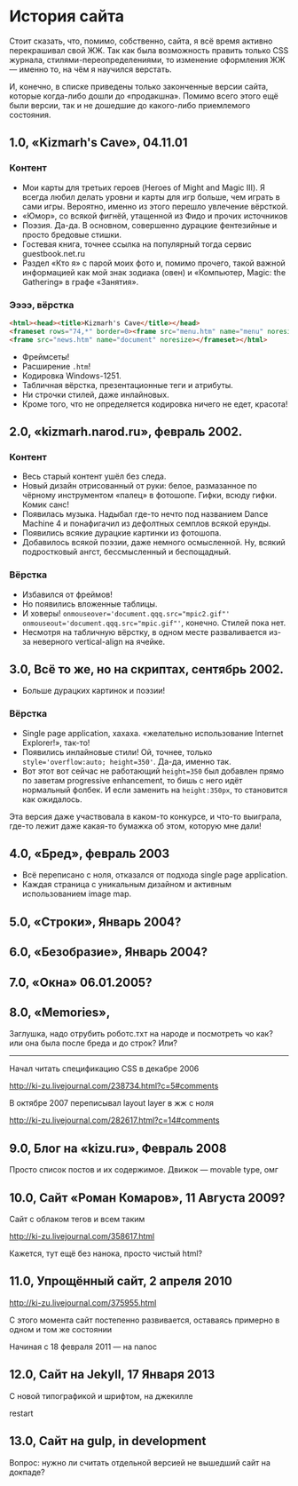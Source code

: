 
# История сайта

Стоит сказать, что, помимо, собственно, сайта, я всё время активно перекрашивал свой ЖЖ. Так как была возможность править только CSS журнала, стилями-переопределениями, то изменение оформления ЖЖ — именно то, на чём я научился верстать.

И, конечно, в списке приведены только законченные версии сайта, которые когда-либо дошли до «продакшна». Помимо всего этого ещё были версии, так и не дошедшие до какого-либо приемлемого состояния.

## 1.0, «Kizmarh's Cave», 04.11.01

### Контент

- Мои карты для третьих героев (Heroes of Might and Magic III). Я всегда любил делать уровни и карты для игр больше, чем играть в сами игры. Вероятно, именно из этого перешло увлечение вёрсткой.
- «Юмор», со всякой фигнёй, утащенной из Фидо и прочих источников
- Поэзия. Да-да. В основном, совершенно дурацкие фентезийные и просто бредовые стишки.
- Гостевая книга, точнее ссылка на популярный тогда сервис guestbook.net.ru
- Раздел «Кто я» с парой моих фото и, помимо прочего, такой важной информацией как мой знак зодиака (овен) и «Компьютер, Magic: the Gathering» в графе «Занятия».

### Ээээ, вёрстка

``` HTML
<html><head><title>Kizmarh's Cave</title></head>
<frameset rows="74,*" border=0><frame src="menu.htm" name="menu" noresize>
<frame src="news.htm" name="document" noresize></frameset></html>
```

- Фреймсеты!
- Расширение `.htm`!
- Кодировка Windows-1251.
- Табличная вёрстка, презентационные теги и атрибуты.
- Ни строчки стилей, даже инлайновых.
- Кроме того, что не определяется кодировка ничего не едет, красота!

## 2.0, «kizmarh.narod.ru», февраль 2002.

### Контент

- Весь старый контент ушёл без следа.
- Новый дизайн отрисованный от руки: белое, размазанное по чёрному инструментом «палец» в фотошопе. Гифки, всюду гифки. Комик санс!
- Появилась музыка. Надыбал где-то нечто под названием Dance Machine 4 и понафигачил из дефолтных семплов всякой ерунды.
- Появились всякие дурацкие картинки из фотошопа.
- Добавилось всякой поэзии, даже немного осмысленной. Ну, всякий подростковый ангст, бессмысленный и беспощадный.

### Вёрстка

- Избавился от фреймов!
- Но появились вложенные таблицы.
- И ховеры! `onmouseover='document.qqq.src="mpic2.gif"' onmouseout='document.qqq.src="mpic.gif"'`, конечно. Стилей пока нет.
- Несмотря на табличную вёрстку, в одном месте разваливается из-за неверного vertical-align на ячейке.

## 3.0, Всё то же, но на скриптах, сентябрь 2002.

- Больше дурацких картинок и поэзии!

### Вёрстка

- Single page application, хахаха. «желательно использование Internet Explorer!», так-то!
- Появились инлайновые стили! Ой, точнее, только `style='overflow:auto; height=350'`. Да-да, именно так.
- Вот этот вот сейчас не работающий `height=350` был добавлен прямо по заветам progressive enhancement, то бишь с него идёт нормальный фолбек. И если заменить на `height:350px`, то становится как ожидалось.

Эта версия даже участвовала в каком-то конкурсе, и что-то выиграла, где-то лежит даже какая-то бумажка об этом, которую мне дали!

## 4.0, «Бред», февраль 2003

- Всё переписано с ноля, отказался от подхода single page application.
- Каждая страница с уникальным дизайном и активным использованием image map.


## 5.0, «Строки», Январь 2004?

## 6.0, «Безобразие», Январь 2004?

## 7.0, «Окна» 06.01.2005?

## 8.0, «Memories», 

Заглушка, надо отрубить роботс.тхт на народе и посмотреть чо как? или она была после бреда и до строк? Или?


- - -

Начал читать спецификацию CSS в декабре 2006

http://ki-zu.livejournal.com/238734.html?c=5#comments

В октябре 2007 переписывал layout layer в жж с ноля

http://ki-zu.livejournal.com/282617.html?c=14#comments





## 9.0, Блог на «kizu.ru», Февраль 2008

Просто список постов и их содержимое. Движок — movable type, омг

## 10.0, Сайт «Роман Комаров», 11 Августа 2009?

Сайт с облаком тегов и всем таким

http://ki-zu.livejournal.com/358617.html

Кажется, тут ещё без нанока, просто чистый html?

## 11.0, Упрощённый сайт, 2 апреля 2010

http://ki-zu.livejournal.com/375955.html

С этого момента сайт постепенно развивается, оставаясь примерно в одном и том же состоянии

Начиная с 18 февраля 2011 — на nanoc


## 12.0, Сайт на Jekyll, 17 Января 2013

С новой типографикой и шрифтом, на джекилле

restart

## 13.0, Сайт на gulp, in development

Вопрос: нужно ли считать отдельной версией не вышедший сайт на докпаде?

